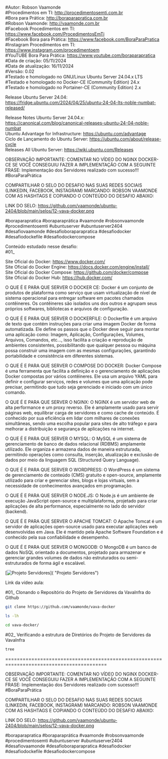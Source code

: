 #Autor: Robson Vaamonde<br>
#Procedimentos em TI: http://procedimentosemti.com.br<br>
#Bora para Prática: http://boraparapratica.com.br<br>
#Robson Vaamonde: http://vaamonde.com.br<br>
#Facebook Procedimentos em TI: https://www.facebook.com/ProcedimentosEmTi<br>
#Facebook Bora para Prática: https://www.facebook.com/BoraParaPratica<br>
#Instagram Procedimentos em TI: https://www.instagram.com/procedimentoem<br>
#YouTUBE Bora Para Prática: https://www.youtube.com/boraparapratica<br>
#Data de criação: 05/11/2024<br>
#Data de atualização: 16/11/2024<br>
#Versão: 0.02<br>
#Testado e homologado no GNU/Linux Ubuntu Server 24.04.x LTS<br>
#Testado e homologado no Docker-CE (Community Edition) 24.x<br>
#Testado e homologado no Portainer-CE (Community Edition) 2.x<br>

Release Ubuntu Server 24.04: https://fridge.ubuntu.com/2024/04/25/ubuntu-24-04-lts-noble-numbat-released/

Release Notes Ubuntu Server 24.04.x: https://canonical.com/blog/canonical-releases-ubuntu-24-04-noble-numbat<br>
Ubuntu Advantage for Infrastructure: https://ubuntu.com/advantage<br>
Ciclo de Lançamento do Ubuntu Server: https://ubuntu.com/about/release-cycle<br>
Releases All Ubuntu Server: https://wiki.ubuntu.com/Releases

OBSERVAÇÃO IMPORTANTE: COMENTAR NO VÍDEO DO NGINX DOCKER-CE SE VOCÊ CONSEGUIU FAZER A IMPLEMENTAÇÃO COM A SEGUINTE FRASE: Implementação dos Servidores realizado com sucesso!!! #BoraParaPrática

COMPARTILHAR O SELO DO DESAFIO NAS SUAS REDES SOCIAIS (LINKEDIN, FACEBOOK, INSTAGRAM) MARCANDO: ROBSON VAAMONDE COM AS HASHTAGS E COPIANDO O CONTEÚDO DO DESAFIO ABAIXO: 

LINK DO SELO: https://github.com/vaamonde/ubuntu-2404/blob/main/selos/12-vava-docker.png

#boraparapratica #boraparaprática #vaamonde #robsonvaamonde #procedimentosemti #ubuntuserver #ubuntuserver2404 #desafiovaamonde #desafioboraparapratica #desafiodocker #desafiodockefile #desafiodockercompose

Conteúdo estudado nesse desafio:<br>
#01_ 

Site Oficial do Docker: https://www.docker.com/<br>
Site Oficial do Docker Engine: https://docs.docker.com/engine/install/<br>
Site Oficial do Docker Compose: https://github.com/docker/compose<br>
Site Oficial do Docker Hub: https://hub.docker.com/<br>

O QUE É E PARA QUE SERVER O DOCKER CE: Docker é um conjunto de produtos de plataforma como serviço que usam virtualização de nível de sistema operacional para entregar software em pacotes chamados contêineres. Os contêineres são isolados uns dos outros e agrupam seus próprios softwares, bibliotecas e arquivos de configuração.

O QUE É E PARA QUE SERVER O DOCKERFILE: O Dockerfile é um arquivo de texto que contém instruções para criar uma imagem Docker de forma automatizada. Ele define os passos que o Docker deve seguir para montar uma aplicação como: Imagem, Aplicação, Configurações, Volumes, Arquivos, Comandos, etc..., isso facilita a criação e reprodução de ambientes consistentes, possibilitando que qualquer pessoa ou máquina possa construir uma imagem com as mesmas configurações, garantindo portabilidade e consistência em diferentes sistemas.

O QUE É E PARA QUE SERVER O COMPOSE DO DOCKER: Docker Compose é uma ferramenta que facilita a definição e o gerenciamento de aplicações Docker compostas por vários contêineres. Ele usa um arquivo YAML para definir e configurar serviços, redes e volumes que uma aplicação pode precisar, permitindo que tudo seja gerenciado e iniciado com um único comando.

O QUE É E PARA QUE SERVER O NGINX: O NGINX é um servidor web de alta performance e um proxy reverso. Ele é amplamente usado para servir páginas web, equilibrar carga de servidores e como cache de conteúdo. É conhecido por sua eficiência em lidar com milhares de conexões simultâneas, sendo uma escolha popular para sites de alto tráfego e para melhorar a distribuição e segurança de aplicações na internet.

O QUE É E PARA QUE SERVER O MYSQL: O MySQL é um sistema de gerenciamento de banco de dados relacional (RDBMS) amplamente utilizado. Ele organiza e armazena dados de maneira estruturada, permitindo operações como consulta, inserção, atualização e exclusão de dados por meio da linguagem SQL (Structured Query Language).

O QUE É E PARA QUE SERVER O WORDPRESS: O WordPress é um sistema de gerenciamento de conteúdo (CMS) gratuito e open-source, amplamente utilizado para criar e gerenciar sites, blogs e lojas virtuais, sem a necessidade de conhecimentos avançados em programação.

O QUE É E PARA QUE SERVER O NODE.JS: O Node.js é um ambiente de execução JavaScript open-source e multiplataforma, projetado para criar aplicações de alta performance, especialmente no lado do servidor (backend).

O QUE É E PARA QUE SERVER O APACHE TOMCAT: O Apache Tomcat é um servidor de aplicações open-source usado para executar aplicações web desenvolvidas em Java. Ele é mantido pela Apache Software Foundation e é conhecido pela sua confiabilidade e desempenho.

O QUE É E PARA QUE SERVER O MONGODB: O MongoDB é um banco de dados NoSQL orientado a documentos, projetado para armazenar e gerenciar grandes volumes de dados não estruturados ou semi-estruturados de forma ágil e escalável.

[![Projeto Servidores](http://img.youtube.com/vi//0.jpg)]( "Projeto Servidores")

Link da vídeo aula: 

#01_ Clonando o Repositório do Projeto de Servidores da VavaInfra do Github<br>
```bash
git clone https://github.com/vaamonde/vava-docker

ls -lh

cd vava-docker/
```

#02_ Verificando a estrutura de Diretórios do Projeto de Servidores da VavaInfra<br>
```bash
tree

```

=========================================================================================

OBSERVAÇÃO IMPORTANTE: COMENTAR NO VÍDEO DO NGINX DOCKER-CE SE VOCÊ CONSEGUIU FAZER A IMPLEMENTAÇÃO COM A SEGUINTE FRASE: Implementação dos Servidores realizado com sucesso!!! #BoraParaPrática

COMPARTILHAR O SELO DO DESAFIO NAS SUAS REDES SOCIAIS (LINKEDIN, FACEBOOK, INSTAGRAM) MARCANDO: ROBSON VAAMONDE COM AS HASHTAGS E COPIANDO O CONTEÚDO DO DESAFIO ABAIXO: 

LINK DO SELO: https://github.com/vaamonde/ubuntu-2404/blob/main/selos/12-vava-docker.png

#boraparapratica #boraparaprática #vaamonde #robsonvaamonde #procedimentosemti #ubuntuserver #ubuntuserver2404 #desafiovaamonde #desafioboraparapratica #desafiodocker #desafiodockefile #desafiodockercompose